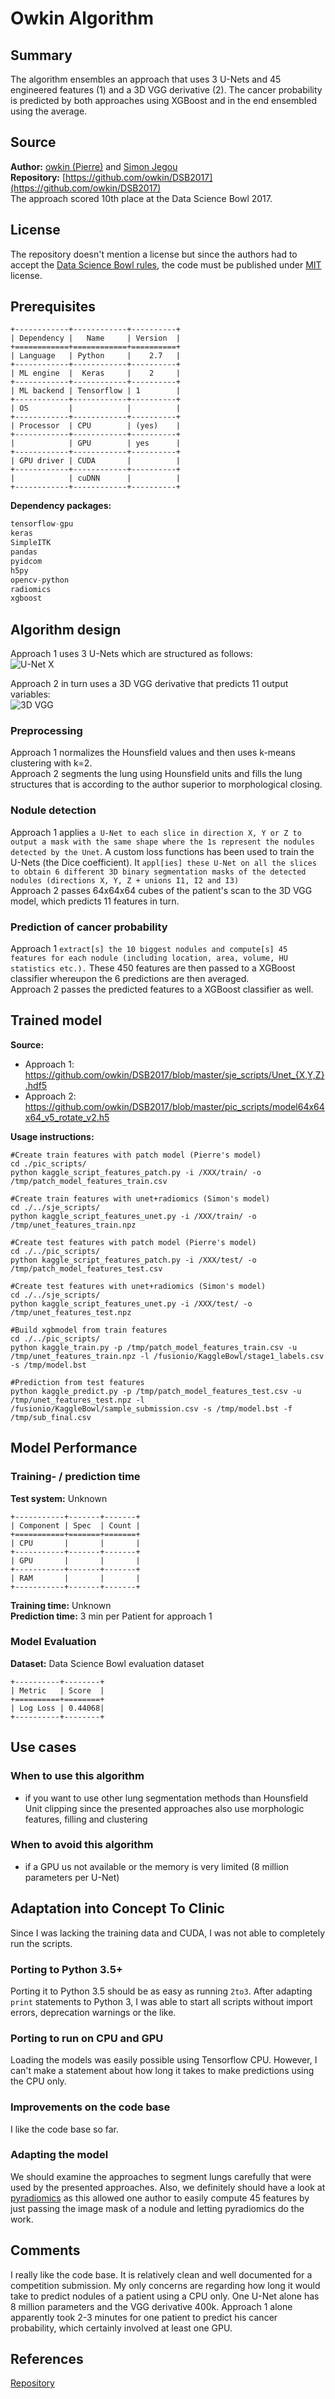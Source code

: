# Owkin Algorithm

## Summary
The algorithm ensembles an approach that uses 3 U-Nets and 45 engineered features (1) and a 3D VGG derivative (2).
The cancer probability is predicted by both approaches using XGBoost and in the end ensembled using the average.

## Source
**Author:** [owkin (Pierre)](https://github.com/owkin/) and [Simon Jegou](https://github.com/SimJeg)  
**Repository:** [https://github.com/owkin/DSB2017](https://github.com/owkin/DSB2017)  
The approach scored 10th place at the Data Science Bowl 2017.

## License
The repository doesn't mention a license but since the authors had to accept the [Data Science Bowl rules](https://www.kaggle.com/c/data-science-bowl-2017/rules), the code must be published under [MIT](http://opensource.org/licenses/MIT) license.

## Prerequisites

```eval_rst
+------------+------------+----------+
| Dependency |   Name     | Version  |
+============+============+==========+
| Language   | Python     |    2.7   |
+------------+------------+----------+
| ML engine  |  Keras     |    2     |
+------------+------------+----------+
| ML backend | Tensorflow | 1        |
+------------+------------+----------+
| OS         |            |          |
+------------+------------+----------+
| Processor  | CPU        | (yes)    |
+------------+------------+----------+
|            | GPU        | yes      |
+------------+------------+----------+
| GPU driver | CUDA       |          |
+------------+------------+----------+
|            | cuDNN      |          |
+------------+------------+----------+
```

**Dependency packages:**

```python
tensorflow-gpu
keras
SimpleITK
pandas
pyidcom
h5py
opencv-python
radiomics
xgboost
```


## Algorithm design
Approach 1 uses 3 U-Nets which are structured as follows:  
![U-Net X](https://user-images.githubusercontent.com/6676439/30765249-08a9966c-9fef-11e7-9c2f-2718ad3aea0f.png)  

Approach 2 in turn uses a 3D VGG derivative that predicts 11 output variables:  
![3D VGG](https://user-images.githubusercontent.com/6676439/30765243-041f83ea-9fef-11e7-9a70-94db47159bea.png)

### Preprocessing
Approach 1 normalizes the Hounsfield values and then uses k-means clustering with k=2.  
Approach 2 segments the lung using Hounsfield units and fills the lung structures that is according to the author superior to morphological closing.

### Nodule detection
Approach 1 applies `a U-Net to each slice in direction X, Y or Z to output a mask with the same shape where the 1s represent the nodules detected by the Unet`.
A custom loss functions has been used to train the U-Nets (the Dice coefficient).
It `appl[ies] these U-Net on all the slices to obtain 6 different 3D binary segmentation masks of the detected nodules (directions X, Y, Z + unions I1, I2 and I3)`  
Approach 2 passes 64x64x64 cubes of the patient's scan to the 3D VGG model, which predicts 11 features in turn.

### Prediction of cancer probability
Approach 1 `extract[s] the 10 biggest nodules and compute[s] 45 features for each nodule (including location, area, volume, HU statistics etc.).`
These 450 features are then passed to a XGBoost classifier whereupon the 6 predictions are then averaged.  
Approach 2 passes the predicted features to a XGBoost classifier as well.

## Trained model

**Source:**  
- Approach 1: https://github.com/owkin/DSB2017/blob/master/sje_scripts/Unet_{X,Y,Z}.hdf5
-  Approach 2: https://github.com/owkin/DSB2017/blob/master/pic_scripts/model64x64x64_v5_rotate_v2.h5  

**Usage instructions:**  
```
#Create train features with patch model (Pierre's model)
cd ./pic_scripts/
python kaggle_script_features_patch.py -i /XXX/train/ -o /tmp/patch_model_features_train.csv

#Create train features with unet+radiomics (Simon's model)
cd ./../sje_scripts/
python kaggle_script_features_unet.py -i /XXX/train/ -o /tmp/unet_features_train.npz

#Create test features with patch model (Pierre's model)
cd ./../pic_scripts/
python kaggle_script_features_patch.py -i /XXX/test/ -o /tmp/patch_model_features_test.csv

#Create test features with unet+radiomics (Simon's model)
cd ./../sje_scripts/
python kaggle_script_features_unet.py -i /XXX/test/ -o /tmp/unet_features_test.npz

#Build xgbmodel from train features
cd ./../pic_scripts/
python kaggle_train.py -p /tmp/patch_model_features_train.csv -u /tmp/unet_features_train.npz -l /fusionio/KaggleBowl/stage1_labels.csv -s /tmp/model.bst

#Prediction from test features
python kaggle_predict.py -p /tmp/patch_model_features_test.csv -u /tmp/unet_features_test.npz -l /fusionio/KaggleBowl/sample_submission.csv -s /tmp/model.bst -f /tmp/sub_final.csv
```

## Model Performance

### Training- / prediction time

**Test system:**  Unknown

```eval_rst
+-----------+-------+-------+
| Component | Spec  | Count |
+===========+=======+=======+
| CPU       |       |       |
+-----------+-------+-------+
| GPU       |       |       |
+-----------+-------+-------+
| RAM       |       |       |
+-----------+-------+-------+
```

**Training time:**  Unknown  
**Prediction time:** 3 min per Patient for approach 1

### Model Evaluation

**Dataset:**
Data Science Bowl evaluation dataset

```eval_rst
+----------+--------+
| Metric   | Score  |
+==========+========+
| Log Loss | 0.44068|
+----------+--------+
```

## Use cases


### When to use this algorithm

 - if you want to use other lung segmentation methods than Hounsfield Unit clipping since the presented approaches also use morphologic features, filling and clustering

### When to avoid this algorithm

 - if a GPU us not available or the memory is very limited (8 million parameters per U-Net)

## Adaptation into Concept To Clinic
Since I was lacking the training data and CUDA, I was not able to completely run the scripts.

### Porting to Python 3.5+
Porting it to Python 3.5 should be as easy as running `2to3`.
After adapting `print` statements to Python 3, I was able to start all scripts without import errors, deprecation warnings or the like.

### Porting to run on CPU and GPU
Loading the models was easily possible using Tensorflow CPU.
However, I can't make a statement about how long it takes to make predictions using the CPU only.

### Improvements on the code base
I like the code base so far.

### Adapting the model
We should examine the approaches to segment lungs carefully that were used by the presented approaches.
Also, we definitely should have a look at [pyradiomics](https://github.com/Radiomics/pyradiomics) as this allowed one author to easily compute 45 features by just passing the image mask of a nodule and letting pyradiomics do the work.

## Comments
I really like the code base.
It is relatively clean and well documented for a competition submission.
My only concerns are regarding how long it would take to predict nodules of a patient using a CPU only.
One U-Net alone has 8 million parameters and the VGG derivative 400k.
Approach 1 alone apparently took 2-3 minutes for one patient to predict his cancer probability, which certainly involved at least one GPU.


## References
[Repository](https://github.com/owkin/DSB2017)
